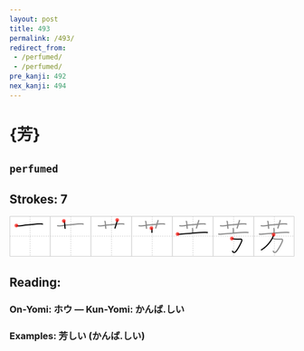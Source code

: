 ```yaml
---
layout: post
title: 493
permalink: /493/
redirect_from:
 - /perfumed/
 - /perfumed/
pre_kanji: 492
nex_kanji: 494
---
```


# {芳}

## `perfumed`

## Strokes: 7

<div class="stroke"><img src="../images/E88AB3.png" /></div>

## Reading:

### On-Yomi: ホウ &mdash; Kun-Yomi: かんば.しい

### Examples: 芳しい (かんば.しい)
